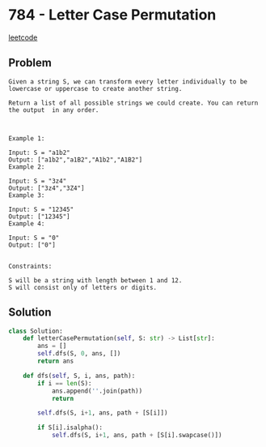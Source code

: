 # 784 - Letter Case Permutation

[leetcode](https://leetcode.com/problems/letter-case-permutation/)

## Problem

    Given a string S, we can transform every letter individually to be lowercase or uppercase to create another string.
    
    Return a list of all possible strings we could create. You can return the output  in any order.
    
     
    
    Example 1:
    
    Input: S = "a1b2"
    Output: ["a1b2","a1B2","A1b2","A1B2"]
    Example 2:
    
    Input: S = "3z4"
    Output: ["3z4","3Z4"]
    Example 3:
    
    Input: S = "12345"
    Output: ["12345"]
    Example 4:
    
    Input: S = "0"
    Output: ["0"]
     
    
    Constraints:
    
    S will be a string with length between 1 and 12.
    S will consist only of letters or digits.

## Solution

```python
class Solution:
    def letterCasePermutation(self, S: str) -> List[str]:
        ans = []
        self.dfs(S, 0, ans, [])
        return ans

    def dfs(self, S, i, ans, path):
        if i == len(S):
            ans.append(''.join(path))
            return

        self.dfs(S, i+1, ans, path + [S[i]])

        if S[i].isalpha():
            self.dfs(S, i+1, ans, path + [S[i].swapcase()])
```
